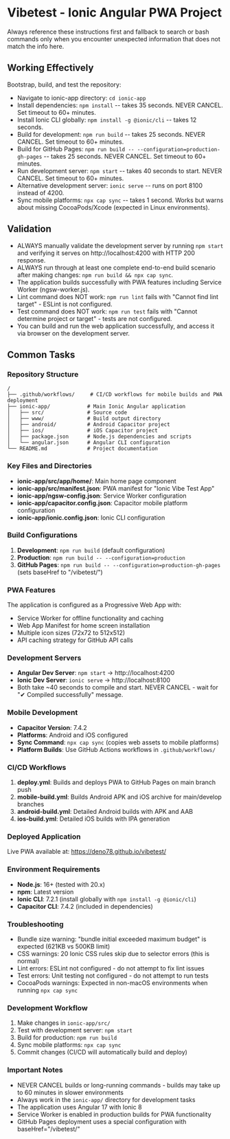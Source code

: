# Vibetest - Ionic Angular PWA Project

Always reference these instructions first and fallback to search or bash commands only when you encounter unexpected information that does not match the info here.

## Working Effectively

Bootstrap, build, and test the repository:
- Navigate to ionic-app directory: `cd ionic-app`
- Install dependencies: `npm install` -- takes 35 seconds. NEVER CANCEL. Set timeout to 60+ minutes.
- Install Ionic CLI globally: `npm install -g @ionic/cli` -- takes 12 seconds.
- Build for development: `npm run build` -- takes 25 seconds. NEVER CANCEL. Set timeout to 60+ minutes.
- Build for GitHub Pages: `npm run build -- --configuration=production-gh-pages` -- takes 25 seconds. NEVER CANCEL. Set timeout to 60+ minutes.
- Run development server: `npm start` -- takes 40 seconds to start. NEVER CANCEL. Set timeout to 60+ minutes.
- Alternative development server: `ionic serve` -- runs on port 8100 instead of 4200.
- Sync mobile platforms: `npx cap sync` -- takes 1 second. Works but warns about missing CocoaPods/Xcode (expected in Linux environments).

## Validation

- ALWAYS manually validate the development server by running `npm start` and verifying it serves on http://localhost:4200 with HTTP 200 response.
- ALWAYS run through at least one complete end-to-end build scenario after making changes: `npm run build && npx cap sync`.
- The application builds successfully with PWA features including Service Worker (ngsw-worker.js).
- Lint command does NOT work: `npm run lint` fails with "Cannot find lint target" - ESLint is not configured.
- Test command does NOT work: `npm run test` fails with "Cannot determine project or target" - tests are not configured.
- You can build and run the web application successfully, and access it via browser on the development server.

## Common Tasks

### Repository Structure
```
/
├── .github/workflows/     # CI/CD workflows for mobile builds and PWA deployment
├── ionic-app/            # Main Ionic Angular application
│   ├── src/              # Source code
│   ├── www/              # Build output directory
│   ├── android/          # Android Capacitor project
│   ├── ios/              # iOS Capacitor project
│   ├── package.json      # Node.js dependencies and scripts
│   └── angular.json      # Angular CLI configuration
└── README.md             # Project documentation
```

### Key Files and Directories
- **ionic-app/src/app/home/**: Main home page component
- **ionic-app/src/manifest.json**: PWA manifest for "Ionic Vibe Test App"
- **ionic-app/ngsw-config.json**: Service Worker configuration
- **ionic-app/capacitor.config.json**: Capacitor mobile platform configuration
- **ionic-app/ionic.config.json**: Ionic CLI configuration

### Build Configurations
1. **Development**: `npm run build` (default configuration)
2. **Production**: `npm run build -- --configuration=production`
3. **GitHub Pages**: `npm run build -- --configuration=production-gh-pages` (sets baseHref to "/vibetest/")

### PWA Features
The application is configured as a Progressive Web App with:
- Service Worker for offline functionality and caching
- Web App Manifest for home screen installation
- Multiple icon sizes (72x72 to 512x512)
- API caching strategy for GitHub API calls

### Development Servers
- **Angular Dev Server**: `npm start` → http://localhost:4200
- **Ionic Dev Server**: `ionic serve` → http://localhost:8100
- Both take ~40 seconds to compile and start. NEVER CANCEL - wait for "✔ Compiled successfully" message.

### Mobile Development
- **Capacitor Version**: 7.4.2
- **Platforms**: Android and iOS configured
- **Sync Command**: `npx cap sync` (copies web assets to mobile platforms)
- **Platform Builds**: Use GitHub Actions workflows in `.github/workflows/`

### CI/CD Workflows
1. **deploy.yml**: Builds and deploys PWA to GitHub Pages on main branch push
2. **mobile-build.yml**: Builds Android APK and iOS archive for main/develop branches
3. **android-build.yml**: Detailed Android builds with APK and AAB
4. **ios-build.yml**: Detailed iOS builds with IPA generation

### Deployed Application
Live PWA available at: https://deno78.github.io/vibetest/

### Environment Requirements
- **Node.js**: 16+ (tested with 20.x)
- **npm**: Latest version
- **Ionic CLI**: 7.2.1 (install globally with `npm install -g @ionic/cli`)
- **Capacitor CLI**: 7.4.2 (included in dependencies)

### Troubleshooting
- Bundle size warning: "bundle initial exceeded maximum budget" is expected (621KB vs 500KB limit)
- CSS warnings: 20 Ionic CSS rules skip due to selector errors (this is normal)
- Lint errors: ESLint not configured - do not attempt to fix lint issues
- Test errors: Unit testing not configured - do not attempt to run tests
- CocoaPods warnings: Expected in non-macOS environments when running `npx cap sync`

### Development Workflow
1. Make changes in `ionic-app/src/`
2. Test with development server: `npm start`
3. Build for production: `npm run build`
4. Sync mobile platforms: `npx cap sync`
5. Commit changes (CI/CD will automatically build and deploy)

### Important Notes
- NEVER CANCEL builds or long-running commands - builds may take up to 60 minutes in slower environments
- Always work in the `ionic-app/` directory for development tasks
- The application uses Angular 17 with Ionic 8
- Service Worker is enabled in production builds for PWA functionality
- GitHub Pages deployment uses a special configuration with baseHref="/vibetest/"